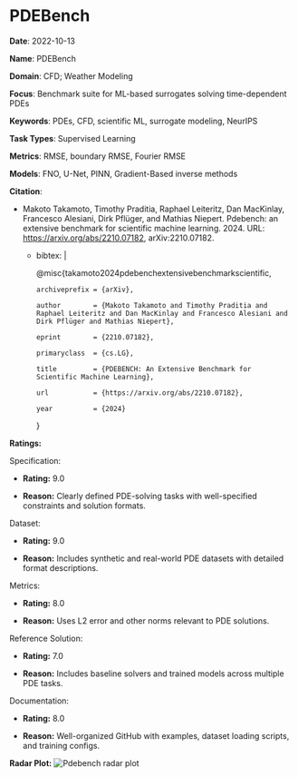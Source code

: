 # PDEBench


**Date**: 2022-10-13


**Name**: PDEBench


**Domain**: CFD; Weather Modeling


**Focus**: Benchmark suite for ML-based surrogates solving time-dependent PDEs


**Keywords**: PDEs, CFD, scientific ML, surrogate modeling, NeurIPS


**Task Types**: Supervised Learning


**Metrics**: RMSE, boundary RMSE, Fourier RMSE


**Models**: FNO, U-Net, PINN, Gradient-Based inverse methods


**Citation**:


- Makoto Takamoto, Timothy Praditia, Raphael Leiteritz, Dan MacKinlay, Francesco Alesiani, Dirk Pflüger, and Mathias Niepert. Pdebench: an extensive benchmark for scientific machine learning. 2024. URL: https://arxiv.org/abs/2210.07182, arXiv:2210.07182.

  - bibtex: |

      @misc{takamoto2024pdebenchextensivebenchmarkscientific,

        archiveprefix = {arXiv},

        author        = {Makoto Takamoto and Timothy Praditia and Raphael Leiteritz and Dan MacKinlay and Francesco Alesiani and Dirk Pflüger and Mathias Niepert},

        eprint        = {2210.07182},

        primaryclass  = {cs.LG},

        title         = {PDEBENCH: An Extensive Benchmark for Scientific Machine Learning},

        url           = {https://arxiv.org/abs/2210.07182},

        year          = {2024}

      }



**Ratings:**


Specification:


  - **Rating:** 9.0


  - **Reason:** Clearly defined PDE-solving tasks with well-specified constraints and solution formats.


Dataset:


  - **Rating:** 9.0


  - **Reason:** Includes synthetic and real-world PDE datasets with detailed format descriptions.


Metrics:


  - **Rating:** 8.0


  - **Reason:** Uses L2 error and other norms relevant to PDE solutions.


Reference Solution:


  - **Rating:** 7.0


  - **Reason:** Includes baseline solvers and trained models across multiple PDE tasks.


Documentation:


  - **Rating:** 8.0


  - **Reason:** Well-organized GitHub with examples, dataset loading scripts, and training configs.


**Radar Plot:**
 ![Pdebench radar plot](../../tex/images/pdebench_radar.png)
